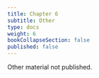 ```yaml
---
title: Chapter 6
subtitle: Other
type: docs
weight: 6
bookCollapseSection: false
published: false
---
```


Other material not published.


